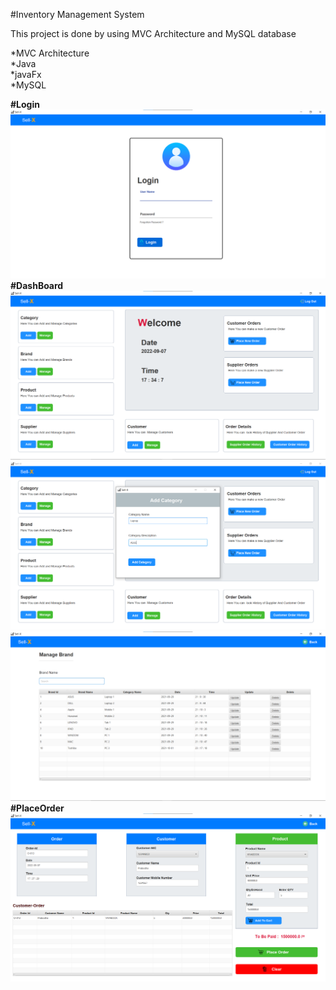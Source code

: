 #Inventory Management System<br>

This project is done by using MVC Architecture and MySQL database

*MVC Architecture<br>
*Java<br>
*javaFx<br>
*MySQL

<b>#Login<br></b>
![login](src/assets/projects/login.png)<br>
<b>#DashBoard<br><b>
![adminDash](src/assets/projects/dashboard.png)<br>
![add](src/assets/projects/add.png)<br>
![manage](src/assets/projects/manage.png)<br>
<b>#PlaceOrder<br></b>
![order](src/assets/projects/placeOrder.png)



